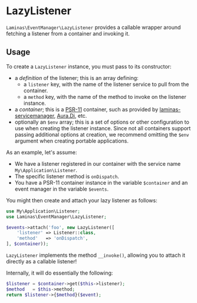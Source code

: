 # LazyListener

`Laminas\EventManager\LazyListener` provides a callable wrapper around fetching a
listener from a container and invoking it.

## Usage

To create a `LazyListener` instance, you must pass to its constructor:

- a *definition* of the listener; this is an array defining:
  - a `listener` key, with the name of the listener service to pull from the container.
  - a `method` key, with the name of the method to invoke on the listener instance.
- a *container*; this is a [PSR-11](https://www.php-fig.org/psr/psr-11/) container,
  such as provided by
  [laminas-servicemanager](https://github.com/laminas/laminas-servicemanager),
  [Aura.Di](https://github.com/auraphp/Aura.Di), etc.
- optionally an `$env` array; this is a set of options or other configuration to
  use when creating the listener instance. Since not all containers support
  passing additional options at creation, we recommend omitting the `$env`
  argument when creating portable applications.

As an example, let's assume:

- We have a listener registered in our container with the service name
  `My\Application\Listener`.
- The specific listener method is `onDispatch`.
- You have a PSR-11 container instance in the variable `$container` and an event
  manager in the variable `$events`.

You might then create and attach your lazy listener as follows:

```php
use My\Application\Listener;
use Laminas\EventManager\LazyListener;

$events->attach('foo', new LazyListener([
    'listener' => Listener::class,
    'method'   => 'onDispatch',
], $container));
```

`LazyListener` implements the method `__invoke()`, allowing you to attach it
directly as a callable listener!

Internally, it will do essentially the following:

```php
$listener = $container->get($this->listener);
$method   = $this->method;
return $listener->{$method}($event);
```
